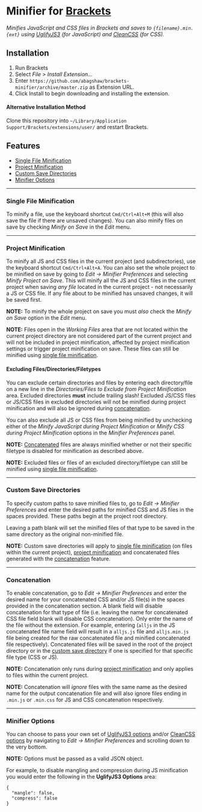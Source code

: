 # Minifier for [Brackets](https://github.com/adobe/brackets)

*Minifies JavaScript and CSS files in Brackets and saves to `{filename}.min.{ext}` using [UglifyJS3](https://github.com/mishoo/UglifyJS2) (for JavaScript) and [CleanCSS](https://github.com/jakubpawlowicz/clean-css) (for CSS).*


## Installation
1. Run Brackets
2. Select *File > Install Extension...*
3. Enter `https://github.com/abagshaw/brackets-minifier/archive/master.zip` as Extension URL.
3. Click Install to begin downloading and installing the extension.

#### Alternative Installation Method
Clone this repository into `~/Library/Application Support/Brackets/extensions/user/` and restart Brackets.

## Features
- [Single File Minification](#single-file-minification)
- [Project Minification](#project-minification)
- [Custom Save Directories](#custom-save-directories)
- [Minifier Options](#minifier-options)

---
### Single File Minification
To minify a file, use the keyboard shortcut `Cmd/Ctrl+Alt+M` (this will also save the file if there are unsaved changes). You can also minify files on save by checking *Minify on Save* in the *Edit* menu.

---
### Project Minification
To minify all JS and CSS files in the current project (and subdirectories), use the keyboard shortcut `Cmd/Ctrl+Alt+A`. You can also set the whole project to be minified on save by going to *Edit -> Minifier Preferences* and selecting *Minify Project on Save*. This will minify all the JS and CSS files in the current project when saving *any file* located in the current project - not necessarily a JS or CSS file. If any file about to be minified has unsaved changes, it will be saved first.

**NOTE:** To minify the whole project on save you must *also* check the *Minify on Save* option in the *Edit* menu.

**NOTE:** Files open in the *Working Files* area that are not located within the current project directory are not considered part of the current project and will not be included in project minification, affected by project minification settings or trigger project minification on save. These files can still be minified using [single file minification](#single-file-minification).

#### Excluding Files/Directories/Filetypes
You can exclude certain directories and files by entering each directory/file on a new line in the *Directories/Files to Exclude from Project Minification* area. Excluded directories **must** include trailing slash! Excluded JS/CSS files or JS/CSS files in excluded directories will not be minified during project minification and will also be ignored during [concatenation](#concatenation).

You can also exclude all JS or CSS files from being minified by unchecking either of the *Minify JavaScript during Project Minification* or *Minify CSS during Project Minification* options in the *Minifier Preferences* panel.

**NOTE:** [Concatenated](#concatenation) files are always minified whether or not their specific filetype is disabled for minification as described above.

**NOTE:** Excluded files or files of an excluded directory/filetype can still be minified using [single file minification](#single-file-minification).

---
### Custom Save Directories
To specify custom paths to save minified files to, go to *Edit -> Minifier Preferences* and enter the desired paths for minified CSS and JS files in the spaces provided. These paths begin at the project root directory.

Leaving a path blank will set the minified files of that type to be saved in the same directory as the original non-minified file.

**NOTE:** Custom save directories will apply to [single file minification](#single-file-minification) (on files within the current project), [project minification](#project-minification) and concatenated files generated with the [concatenation](#concatenation) feature.

---
### Concatenation
To enable concatenation, go to *Edit -> Minifier Preferences* and enter the desired name for your concatenated CSS and/or JS file(s) in the spaces provided in the concatenation section. A blank field will disable concatenation for that type of file (i.e. leaving the name for concatenated CSS file field blank will disable CSS concatenation). Only enter the name of the file without the extension. For example, entering (`alljs` in the JS concatenated file name field will result in a `alljs.js` file and `alljs.min.js` file being created for the raw concatenated file and minified concatenated file respectively). Concatenated files will be saved in the root of the project directory or in the [custom save directory](#custom-save-directory) if one is specified for that specific file type (CSS or JS).

**NOTE:** Concatenation only runs during [project minification](#project-minification) and only applies to files within the current project.

**NOTE:** Concatenation will *ignore* files with the same name as the desired name for the output concatenation file and will also ignore files ending in `.min.js` or `.min.css` for JS and CSS concatenation respectively.

---
### Minifier Options
You can choose to pass your own set of [UglifyJS3 options](https://github.com/mishoo/UglifyJS2#minify-options) and/or [CleanCSS options](https://github.com/jakubpawlowicz/clean-css#constructor-options) by navigating to *Edit -> Minifier Preferences* and scrolling down to the very bottom.

**NOTE:** Options must be passed as a valid JSON object.

For example, to disable mangling and compression during JS minification you would enter the following in the **UglifyJS3 Options** area:

```
{
  "mangle": false,
  "compress": false
}
```
